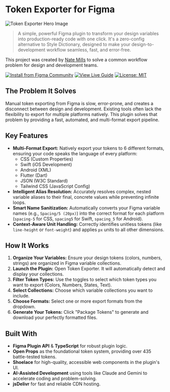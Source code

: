 # Token Exporter for Figma

![Token Exporter Hero Image](https://private-user-images.githubusercontent.com/128465128/463975158-947a34c3-57a7-4673-ad56-90a1c46642d0.png?jwt=eyJhbGciOiJIUzI1NiIsInR5cCI6IkpXVCJ9.eyJpc3MiOiJnaXRodWIuY29tIiwiYXVkIjoicmF3LmdpdGh1YnVzZXJjb250ZW50LmNvbSIsImtleSI6ImtleTUiLCJleHAiOjE3NTIwMzI2NTAsIm5iZiI6MTc1MjAzMjM1MCwicGF0aCI6Ii8xMjg0NjUxMjgvNDYzOTc1MTU4LTk0N2EzNGMzLTU3YTctNDY3My1hZDU2LTkwYTFjNDY2NDJkMC5wbmc_WC1BbXotQWxnb3JpdGhtPUFXUzQtSE1BQy1TSEEyNTYmWC1BbXotQ3JlZGVudGlhbD1BS0lBVkNPRFlMU0E1M1BRSzRaQSUyRjIwMjUwNzA5JTJGdXMtZWFzdC0xJTJGczMlMkZhd3M0X3JlcXVlc3QmWC1BbXotRGF0ZT0yMDI1MDcwOVQwMzM5MTBaJlgtQW16LUV4cGlyZXM9MzAwJlgtQW16LVNpZ25hdHVyZT1lZTZhZWI3MzBkYmM2MDJjNmM3OTQwOGIzMWY0YTJmZTAxN2E1ZTg3ZmFjZWY2YjI2ZWY2ZDI1NzRkYzJmOGEzJlgtQW16LVNpZ25lZEhlYWRlcnM9aG9zdCJ9.e5UBGjdxilFiv_Mra-drxCq4vMj_oGiGPovKNm0IdLw)

> A simple, powerful Figma plugin to transform your design variables into production-ready code with one click. It's a zero-config alternative to Style Dictionary, designed to make your design-to-development workflow seamless, fast, and error-free.

This project was created by [Nate Mills](https://natemills.me) to solve a common workflow problem for design and development teams.

[![Install from Figma Community](https://img.shields.io/badge/Install%20from-Figma%20Community-F7C600?style=for-the-badge&logo=figma&logoColor=black)](https://www.figma.com/community/plugin/1521741753717588633/token-exporter)
[![View Live Guide](https://img.shields.io/badge/View-Live%20Guide-blue?style=for-the-badge&logo=storybook&logoColor=white)](https://n8mills-ui.github.io/token-exporter-ds/design-system-guide.html)
[![License: MIT](https://img.shields.io/badge/License-MIT-yellow.svg?style=for-the-badge)](./LICENSE)

## The Problem It Solves

Manual token exporting from Figma is slow, error-prone, and creates a disconnect between design and development. Existing tools often lack the flexibility to export for multiple platforms natively. This plugin solves that problem by providing a fast, automated, and multi-format export pipeline.

## Key Features

* **Multi-Format Export:** Natively export your tokens to 6 different formats, ensuring your code speaks the language of every platform:
    * CSS (Custom Properties)
    * Swift (iOS Development)
    * Android (XML)
    * Flutter (Dart)
    * JSON (W3C Standard)
    * Tailwind CSS (JavaScript Config)
* **Intelligent Alias Resolution:** Accurately resolves complex, nested variable aliases to their final, concrete values while preventing infinite loops.
* **Smart Name Sanitization:** Automatically converts your Figma variable names (e.g., `Spacing/5 (20px)`) into the correct format for each platform (`spacing-5` for CSS, `spacing5` for Swift, `spacing_5` for Android).
* **Context-Aware Unit Handling:** Correctly identifies unitless tokens (like `line-height` or `font-weight`) and applies `px` units to all other dimensions.

## How It Works

1.  **Organize Your Variables:** Ensure your design tokens (colors, numbers, strings) are organized in Figma variable collections.
2.  **Launch the Plugin:** Open Token Exporter. It will automatically detect and display your collections.
3.  **Filter Token Types:** Use the toggles to select which token types you want to export (Colors, Numbers, States, Text).
4.  **Select Collections:** Choose which variable collections you want to include.
5.  **Choose Formats:** Select one or more export formats from the dropdown.
6.  **Generate Your Tokens:** Click "Package Tokens" to generate and download your perfectly formatted files.

## Built With

* **Figma Plugin API** & **TypeScript** for robust plugin logic.
* **Open Props** as the foundational token system, providing over 435 battle-tested tokens.
* **Shoelace** for high-quality, accessible web components in the plugin's UI.
* **AI-Assisted Development** using tools like Claude and Gemini to accelerate coding and problem-solving.
* **jsDelivr** for fast and reliable CDN hosting.

